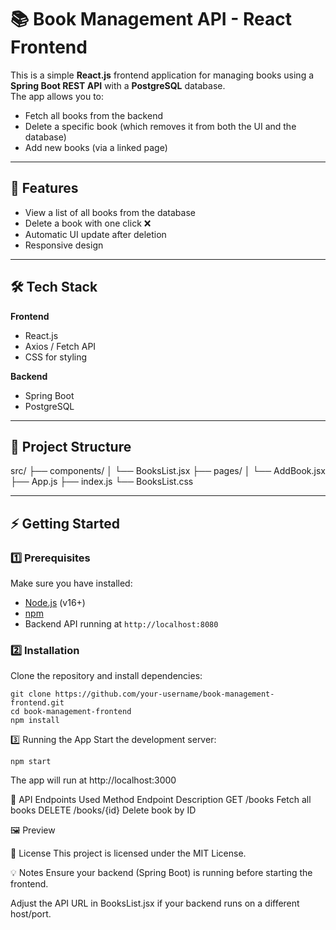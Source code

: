 # 📚 Book Management API - React Frontend

This is a simple **React.js** frontend application for managing books using a **Spring Boot REST API** with a **PostgreSQL** database.  
The app allows you to:
- Fetch all books from the backend
- Delete a specific book (which removes it from both the UI and the database)
- Add new books (via a linked page)

---

## 🚀 Features
- View a list of all books from the database
- Delete a book with one click ❌
- Automatic UI update after deletion
- Responsive design

---

## 🛠 Tech Stack
**Frontend**
- React.js
- Axios / Fetch API
- CSS for styling

**Backend**
- Spring Boot
- PostgreSQL

---

## 📂 Project Structure
src/
├── components/
│ └── BooksList.jsx
├── pages/
│ └── AddBook.jsx
├── App.js
├── index.js
└── BooksList.css


---

## ⚡ Getting Started

### 1️⃣ Prerequisites
Make sure you have installed:
- [Node.js](https://nodejs.org/) (v16+)
- [npm](https://www.npmjs.com/)
- Backend API running at `http://localhost:8080`

### 2️⃣ Installation
Clone the repository and install dependencies:
```
git clone https://github.com/your-username/book-management-frontend.git
cd book-management-frontend
npm install
```
3️⃣ Running the App
Start the development server:

```
npm start
```
The app will run at http://localhost:3000

🔗 API Endpoints Used
Method	  Endpoint	        Description
GET	        /books	      Fetch all books
DELETE	   /books/{id}	  Delete book by ID

🖼 Preview

📜 License
This project is licensed under the MIT License.

💡 Notes
Ensure your backend (Spring Boot) is running before starting the frontend.

Adjust the API URL in BooksList.jsx if your backend runs on a different host/port.

